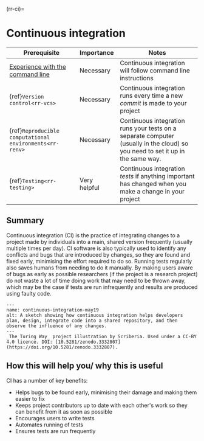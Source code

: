 (rr-ci)=
# Continuous integration

| Prerequisite | Importance | Notes |
| -------------|------------|-------|
| [Experience with the command line](https://programminghistorian.org/en/lessons/intro-to-bash) | Necessary | Continuous integration will follow command line instructions
| {ref}`Version control<rr-vcs>` | Necessary | Continuous integration runs every time a new _commit_ is made to your project |
| {ref}`Reproducible computational environments<rr-renv>` | Necessary | Continuous integration runs your tests on a separate computer (usually in the cloud) so you need to set it up in the same way. |
| {ref}`Testing<rr-testing>` | Very helpful | Continuous integration _tests_ if anything important has changed when you make a change in your project |
## Summary

Continuous integration (CI) is the practice of integrating changes to a project made by individuals into a main, shared version frequently (usually multiple times per day). CI software is also typically used to identify any conflicts and bugs that are introduced by changes, so they are found and fixed early, minimising the effort required to do so. Running tests regularly also saves humans from needing to do it manually. By making users aware of bugs as early as possible researchers (if the project is a research project) do not waste a lot of time doing work that may need to be thrown away, which may be the case if tests are run infrequently and results are produced using faulty code.

```{figure} ../figures/continuous-integration-may19.jpg
---
name: continuous-integration-may19
alt: A sketch showing how continuous integration helps developers plan, design, integrate code into a shared repository, and then observe the influence of any changes.
---
_The Turing Way_ project illustration by Scriberia. Used under a CC-BY 4.0 licence. DOI: [10.5281/zenodo.3332807](https://doi.org/10.5281/zenodo.3332807).
```

## How this will help you/ why this is useful

CI has a number of key benefits:

- Helps bugs to be found early, minimising their damage and making them easier to fix
- Keeps project contributors up to date with each other's work so they can benefit from it as soon as possible
- Encourages users to write tests
- Automates running of tests
- Ensures tests are run frequently

